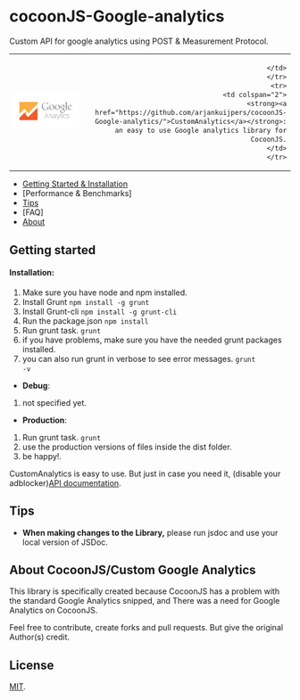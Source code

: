 cocoonJS-Google-analytics
=========================

Custom API for google analytics using POST & Measurement Protocol.


<table width="100%">
      <tr>
      <td align="left" width="70">
            <a href = "https://github.com/arjankuijpers/cocoonJS-Google-analytics/">
            <img  src="https://raw.githubusercontent.com/arjankuijpers/cocoonJS-Google-analytics/master/docs/img/analytics-logo.png"
                  height="64">
            </a>
      </td>
      <td align="right" width="20%">

      </td>
      </tr>
      <tr>
      <td colspan="2">
            <strong><a href="https://github.com/arjankuijpers/cocoonJS-Google-analytics/">CustomAnalytics</a></strong>: an easy to use Google analytics library for CocoonJS.
      </td>
      </tr>
</table>

* [Getting Started & Installation](#getting-started)
* [Performance & Benchmarks]
* [Tips](#tips)
* [FAQ]
* [About](#about)

## Getting started

#### Installation:
1. Make sure you have node and npm installed.
2. Install Grunt <code>npm install -g grunt</code>
3. Install Grunt-cli <code>npm install -g grunt-cli</code>
4. Run the package.json <code>npm install</code>
5. Run grunt task. <code>grunt</code>
6. if you have problems, make sure you have the needed grunt packages installed.
7. you can also run grunt in verbose to see error messages. <code>grunt -v</code>

* **Debug**:
1. not specified yet.
* **Production**:
1. Run grunt task. <code>grunt</code>
2. use the production versions of files inside the dist folder.
3. be happy!.


CustomAnalytics is easy to use. But just in case you need it, (disable your adblocker)[API documentation](https://arjankuijpers.github.io/cocoonJS-Google-analytics/docs/api/index.html).

## Tips

* **When making changes to the Library,** please run jsdoc and use your local version of JSDoc.


## About CocoonJS/Custom Google Analytics

This library is specifically created because CocoonJS has a problem with the standard Google Analytics snipped, and There was a need for Google Analytics on CocoonJS.

Feel free to contribute, create forks and pull requests.
But give the original Author(s) credit.

## License

[MIT](https://raw.githubusercontent.com/arjankuijpers/cocoonJS-Google-analytics/master/LICENSE).
